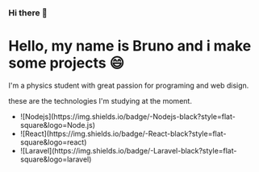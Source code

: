 ### Hi there 👋
<h1>Hello, my name is Bruno and i make some projects &#128516</h1>

<p>I'm a physics student with great passion for programing and web disign.</p>
<div>
  <p>these are the technologies I'm studying at the moment.</p>
  <ul>
    <li>![Nodejs](https://img.shields.io/badge/-Nodejs-black?style=flat-square&logo=Node.js)</li>
    <li>![React](https://img.shields.io/badge/-React-black?style=flat-square&logo=react)</li>
    <li>![Laravel](https://img.shields.io/badge/-Laravel-black?style=flat-square&logo=laravel)</li>
  </ul>
</div>

<!--
**LuffBell/LuffBell** is a ✨ _special_ ✨ repository because its `README.md` (this file) appears on your GitHub profile.

Here are some ideas to get you started:

- 🔭 I’m currently working on ...
- 🌱 I’m currently learning ...
- 👯 I’m looking to collaborate on ...
- 🤔 I’m looking for help with ...
- 💬 Ask me about ...
- 📫 How to reach me: ...
- 😄 Pronouns: ...
- ⚡ Fun fact: ...
-->
